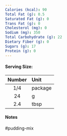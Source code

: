 ```yaml
---
Calories (kcal): 90
Total Fat (g): 0.5
Saturated Fat (g): 0
Trans Fat (g): 0
Cholesterol (mg): 0
Sodium (mg): 350
Total Carbohydrate (g): 22
Dietary Fiber (g): 0
Sugars (g): 17
Protein (g): 0
---
```

#### Serving Size:

| Number | Unit    |
| :----: | :------ |
|  1/4   | package |
|   24   | g       |
|  2.4   | tbsp    |
#### Notes

#pudding-mix